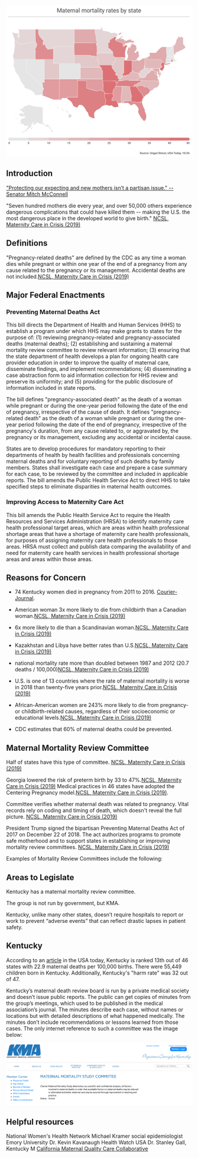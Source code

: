 

![maternal mortality by state](img/maternal_mortality_by_state.png)


## Introduction

["Protecting our expecting and new mothers isn’t a partisan issue." --Senator Mitch McConnell](reference/2018-12-26_ky_today_mconnell_preventing_maternal_mortality.pdf)

"Seven hundred mothers die every year, and over 50,000 others experience dangerous complications that could have killed them -- making the U.S. the most dangerous place in the developed world to give birth." [NCSL, Maternity Care in Crisis (2019)](reference/2019-01-11_ncsl_maternity_care_in_crisis.pdf)

## Definitions

"Pregnancy-related deaths" are defined by the CDC as any time a woman dies while pregnant or within one year of the end of a pregnancy from any cause related to the pregnancy or its management.  Accidental deaths are not included.[NCSL, Maternity Care in Crisis (2019)](reference/2019-01-11_ncsl_maternity_care_in_crisis.pdf)


## Major Federal Enactments

### Preventing Maternal Deaths Act

This bill directs the Department of Health and Human Services (HHS) to establish a program under which HHS may make grants to states for the purpose of: (1) reviewing pregnancy-related and pregnancy-associated deaths (maternal deaths); (2) establishing and sustaining a maternal mortality review committee to review relevant information; (3) ensuring that the state department of health develops a plan for ongoing health care provider education in order to improve the quality of maternal care, disseminate findings, and implement recommendations; (4) disseminating a case abstraction form to aid information collection for HHS review and preserve its uniformity; and (5) providing for the public disclosure of information included in state reports.

The bill defines "pregnancy-associated death" as the death of a woman while pregnant or during the one-year period following the date of the end of pregnancy, irrespective of the cause of death. It defines "pregnancy-related death" as the death of a woman while pregnant or during the one-year period following the date of the end of pregnancy, irrespective of the pregnancy's duration, from any cause related to, or aggravated by, the pregnancy or its management, excluding any accidental or incidental cause.

States are to develop procedures for mandatory reporting to their departments of health by health facilities and professionals concerning maternal deaths and for voluntary reporting of such deaths by family members.  States shall investigate each case and prepare a case summary for each case, to be reviewed by the committee and included in applicable reports.  The bill amends the Public Health Service Act to direct HHS to take specified steps to eliminate disparities in maternal health outcomes.

### Improving Access to Maternity Care Act

This bill amends the Public Health Service Act to require the Health Resources and Services Administration (HRSA) to identify maternity care health professional target areas, which are areas within health professional shortage areas that have a shortage of maternity care health professionals, for purposes of assigning maternity care health professionals to those areas.  HRSA must collect and publish data comparing the availability of and need for maternity care health services in health professional shortage areas and areas within those areas.


## Reasons for Concern

- 74 Kentucky women died in pregnancy from 2011 to 2016.  [Courier-Journal](2018-09-21_cj_maternal_mortality_moms_death_not_reviewed.pdf).

- American woman 3x more likely to die from childbirth than a Canadian woman.[NCSL, Maternity Care in Crisis (2019)](reference/2019-01-11_ncsl_maternity_care_in_crisis.pdf)

- 6x more likely to die than a Scandinavian woman.[NCSL, Maternity Care in Crisis (2019)](reference/2019-01-11_ncsl_maternity_care_in_crisis.pdf)

- Kazakhstan and Libya have better rates than U.S.[NCSL, Maternity Care in Crisis (2019)](reference/2019-01-11_ncsl_maternity_care_in_crisis.pdf)

- national mortality rate more than doubled between 1987 and 2012 (20.7 deaths / 100,000)[NCSL, Maternity Care in Crisis (2019)](reference/2019-01-11_ncsl_maternity_care_in_crisis.pdf)

- U.S. is one of 13 countries where the rate of maternal mortality is worse in 2018 than twenty-five years prior.[NCSL, Maternity Care in Crisis (2019)](reference/2019-01-11_ncsl_maternity_care_in_crisis.pdf)

- African-American women are 243% more likely to die from pregnancy- or childbirth-related causes, regardless of their socioeconomic or educational levels.[NCSL, Maternity Care in Crisis (2019)](reference/2019-01-11_ncsl_maternity_care_in_crisis.pdf)

- CDC estimates that 60% of maternal deaths could be prevented.

## Maternal Mortality Review Committee

Half of states have this type of committee. [NCSL, Maternity Care in Crisis (2019)](reference/2019-01-11_ncsl_maternity_care_in_crisis.pdf)  

Georgia lowered the risk of preterm birth by 33 to 47%.[NCSL, Maternity Care in Crisis (2019)](reference/2019-01-11_ncsl_maternity_care_in_crisis.pdf)  Medical practices in 46 states have adopted the Centering Pregnancy model.[NCSL, Maternity Care in Crisis (2019)](reference/2019-01-11_ncsl_maternity_care_in_crisis.pdf).  

Committee verifies whether maternal death was related to pregnancy. Vital records rely on coding and timing of death, which doesn't reveal the full picture. [NCSL, Maternity Care in Crisis (2019)](reference/2019-01-11_ncsl_maternity_care_in_crisis.pdf)

President Trump signed the bipartisan Preventing Maternal Deaths Act of 2017 on December 22 of 2018.  The act authorizes programs to promote safe motherhood and to support states in establishing or improving mortality review committees. [NCSL, Maternity Care in Crisis (2019)](reference/2019-01-11_ncsl_maternity_care_in_crisis.pdf)


Examples of Mortality Review Committees include the following:


## Areas to Legislate

Kentucky has a maternal mortality review committee.

The group is not run by government, but KMA.

Kentucky, unlike many other states, doesn’t require hospitals to report or work to prevent “adverse events” that can reflect drastic lapses in patient safety.

## Kentucky

According to an [article](https://www.usatoday.com/list/news/investigations/maternal-mortality-by-state/7b6a2a48-0b79-40c2-a44d-8111879a8336/) in the USA today, Kentucky is ranked 13th out of 46 states with 22.9 maternal deaths per 100,000 births. There were 55,449 children born in Kentucky.  Additionally, Kentucky's "harm rate" was 32 out of 47.  

Kentucky’s maternal death review board is run by a private medical society and doesn’t issue public reports. The public can get copies of minutes from the group’s meetings, which used to be published in the medical association’s journal. The minutes describe each case, without names or locations but with detailed descriptions of what happened medically. The minutes don’t include recommendations or lessons learned from those cases.  The only internet reference to such a committee was the image below:

![Kentucky Medical Ass'n Maternal Mortality Study Committee](img/kma_maternal_mortality_study_committee.png)


## Helpful resources

National Women's Health Network
Michael Kramer social epidemiologist Emory University
Dr. Kevin Kavanaugh Health Watch USA
Dr. Stanley Gall, Kentucky M
[California Maternal Quality Care Collaborative](https://www.cmqcc.org/research/ca-pamr-maternal-mortality-review)
